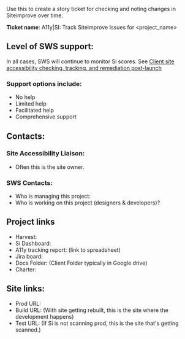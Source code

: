 Use this to create a story ticket for checking and noting changes in Siteimprove over time.

**Ticket name**: A11y|SI: Track Siteimprove Issues for <project_name>

## Level of SWS support:
In all cases, SWS will continue to monitor Si scores. See [Client site accessibility checking, tracking, and remediation post-launch
]([url](https://stanford.atlassian.net/wiki/spaces/SWS/pages/124563847/Accessibility+Checking+process+for+client+sites#Client-site-accessibility-checking%2C-tracking%2C-and-remediation-post-launch))

### Support options include:
* No help
* Limited help
* Facilitated help
* Comprehensive support

## Contacts:

### Site Accessibility Liaison:
* Often this is the site owner.

### SWS Contacts:

* Who is managing this project: 
* Who is working on this project (designers & developers)?

## Project links

* Harvest: 
* Si Dashboard: 
* A11y tracking report: (link to spreadsheet)
* Jira board: 
* Docs Folder: (Client Folder typically in Google drive)
* Charter: 

## Site links:

* Prod URL: 
* Build URL: (With site getting rebuilt, this is the site where the development happens)
* Test URL: (If Si is not scanning prod, this is the site that's getting scanned.)

